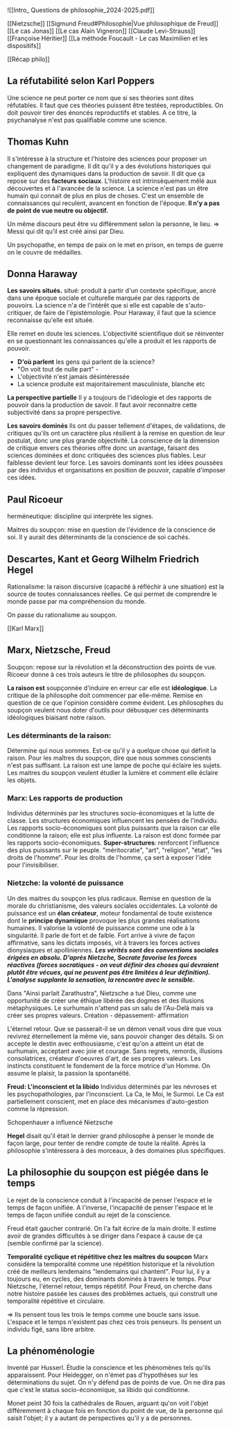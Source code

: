 ![[Intro_ Questions de philosophie_2024-2025.pdf]]

[[Nietzsche]]
[[Sigmund Freud#Philosophie|Vue philosophique de Freud]]
[[Le cas Jonas]]
[[Le cas Alain Vigneron]]
[[Claude Levi-Strauss]]
[[Françoise Héritier]]
[[La méthode Foucault - Le cas Maximilien et les dispositifs]]

[[Récap philo]]

## La réfutabilité selon Karl Poppers

Une science ne peut porter ce nom que si ses théories sont dites réfutables.
Il faut que ces théories puissent être testées, reproductibles. On doit pouvoir tirer des énoncés reproductifs et stables.
A ce titre, la psychanalyse n'est pas qualifiable comme une science.


## Thomas Kuhn

Il s'intéresse à la structure et l'histoire des sciences pour proposer un changement de paradigme.
Il dit qu'il y a des évolutions historiques qui expliquent des dynamiques dans la production de savoir. Il dit que ça repose sur des **facteurs sociaux**. L'histoire est intrinsèquement mêlé aux découvertes et à l'avancée de la science.
La science n'est pas un être humain qui connait de plus en plus de choses. 
C'est un ensemble de connaissances qui reculent, avancent en fonction de l'époque.
**Il n'y a pas de point de vue neutre ou objectif.**



Un même discours peut être vu différemment selon la personne, le lieu.
=> Messi qui dit qu'il est créé ainsi par Dieu.

Un psychopathe, en temps de paix on le met en prison, en temps de guerre on le couvre de médailles.


## Donna Haraway

**Les savoirs situés.**
situé: produit à partir d'un contexte spécifique, ancré dans une époque sociale et culturelle marquée par des rapports de pouvoirs. La science n'a de l'intérêt que si elle est capable de s'auto-critiquer, de faire de l'épistémologie. Pour Haraway, il faut que la science reconnaisse qu'elle est située.

Elle remet en doute les sciences. L'objectivité scientifique doit se réinventer en se questionnant les connaissances qu'elle a produit et les rapports de pouvoir. 
- **D'où parlent** les gens qui parlent de la science?
- "On voit tout de nulle part" - 
- L'objectivité n'est jamais désintéressée
- La science produite est majoritairement masculiniste, blanche etc

**La perspective partielle**
Il y a toujours de l'idéologie et des rapports de pouvoir dans la production de savoir. Il faut avoir reconnaitre cette subjectivité dans sa propre perspective.

**Les savoirs dominés**
Ils ont du passer tellement d'étapes, de validations, de critiques qu'ils ont un caractère plus résilient à la remise en question de leur postulat, donc une plus grande objectivité. La conscience de la dimension de critique envers ces théories offre donc un avantage, faisant des sciences dominées et donc critiquées des sciences plus fiables. Leur faiblesse devient leur force.
Les savoirs dominants sont les idées poussées par des individus et organisations en position de pouvoir, capable d'imposer ces idées.


## Paul Ricoeur

herméneutique: discipline qui interprète les signes.

Maitres du soupçon: mise en question de l'évidence de la conscience de soi.
Il y aurait des déterminants de la conscience de soi cachés.

## Descartes, Kant et Georg Wilhelm Friedrich Hegel
Rationalisme: la raison discursive (capacité à réfléchir à une situation) est la source de toutes connaissances réelles. Ce qui permet de comprendre le monde passe par ma compréhension du monde.



On passe du rationalisme au soupçon.

[[Karl Marx]]
## Marx, Nietzsche, Freud
Soupçon: repose sur la révolution et la déconstruction des points de vue.
Ricoeur donne à ces trois auteurs le titre de philosophes du soupçon.

**La raison est** soupçonnée d'induire en erreur car elle est **idéologique**. La critique de la philosophe doit commencer par elle-même.
Remise en question de ce que l'opinion considère comme évident.
Les philosophes du soupçon veulent nous doter d'outils pour débusquer ces déterminants idéologiques biaisant notre raison.

### **Les déterminants de la raison:** 
Détermine qui nous sommes. Est-ce qu'il y a quelque chose qui définit la raison. Pour les maîtres du soupçon, dire que nous sommes conscients n'est pas suffisant. La raison est une lampe de poche qui éclaire les sujets. Les maitres du soupçon veulent étudier la lumière et comment elle éclaire les objets.

### **Marx: Les rapports de production**
Individus déterminés par les structures socio-économiques et la lutte de classe. Les structures économiques influencent les pensées de l'individu. Les rapports socio-économiques sont plus puissants que la raison car elle conditionne la raison; elle est plus influente. La raison est donc formée par les rapports socio-économiques.
**Super-structures**: renforcent l'influence des plus puissants sur le peuple. "méritocratie", "art", "religion", "état", "les droits de l'homme".
Pour les droits de l'homme, ça sert à exposer l'idée pour l'invisibiliser.

### **Nietzche: la volonté de puissance**
Un des maitres du soupçon les plus radicaux. Remise en question de la morale du christianisme, des valeurs sociales occidentales.
La volonté de puissance est un **élan créateur**, moteur fondamental de toute existence dont le **principe dynamique** provoque les plus grandes réalisations humaines.
Il valorise la volonté de puissance comme une ode à la singularité. Il parle de fort et de faible. Fort arrive à vivre de façon affirmative, sans les dictats imposés, vit à travers les forces actives dionysiaques et apolliniennes.
***Les vérités sont des conventions sociales érigées en absolu. D'après Nietzche, Socrate favorise les forces réactives (forces socratiques - on veut définir des choses qui devraient plutôt être vécues, qui ne peuvent pas être limitées à leur définition).*** ***L'analyse supplante la sensation, la rencontre avec le sensible.***

Dans "Ainsi parlait Zarathustra", Nietzsche a tué Dieu, comme une opportunité de créer une éthique libérée des dogmes et des illusions métaphysiques. Le surhumain n'attend pas un salu de l'Au-Delà mais va créer ses propres valeurs. 
Création - dépassement- affirmation

L'éternel retour. 
Que se passerait-il se un démon venait vous dire que vous revivrez éternellement la même vie, sans pouvoir changer des détails.
Si on accepte le destin avec enthousiasme, c'est qu'on a atteint un état de surhumain, acceptant avec joie et courage. Sans regrets, remords, illusions consolatrices, créateur d'oeuvres d'art, de ses propres valeurs. Les instincts constituent le fondement de la force motrice d'un Homme. On assume le plaisir, la passion la spontanéité. 





**Freud: L'inconscient et la libido**
Individus déterminés par les névroses et les psychopathologies, par l'inconscient. La Ca, le Moi, le Surmoi. Le Ca est partiellement conscient, met en place des mécanismes d'auto-gestion comme la répression. 

Schopenhauer a influencé Nietzsche


**Hegel** disait qu'il était le dernier grand philosophe à penser le monde de façon large, pour tenter de rendre compte de toute la réalité. Après la philosophie s'intéressera à des morceaux, à des domaines plus spécifiques.


## La philosophie du soupçon est piégée dans le temps
Le rejet de la conscience conduit à l'incapacité de penser l'espace et le temps de façon unifiée. 
A l'inverse, l'incapacité de penser l'espace et le temps de façon unifiée conduit au rejet de la conscience.

Freud était gaucher contrarié. On l'a fait écrire de la main droite. Il estime avoir de grandes difficultés à se diriger dans l'espace à cause de ça (semble confirmé par la science).

**Temporalité cyclique et répétitive chez les maîtres du soupcon**
Marx considère la temporalité comme une répétition historique et la révolution créé de meilleurs lendemains "lendemains qui chantent". Pour lui, il y a toujours eu, en cycles, des dominants dominés à travers le temps.
Pour Nietzsche, l'éternel retour, temps répétitif.
Pour Freud, on cherche dans notre histoire passée les causes des problèmes actuels, qui construit une temporalité répétitive et circulaire.

=> Ils pensent tous les trois le temps comme une boucle sans issue. L'espace et le temps n'existent pas chez ces trois penseurs. Ils pensent un individu figé, sans libre arbitre.


## La phénoménologie
Inventé par Husserl.
Étudie la conscience et les phénomènes tels qu'ils apparaissent. 
Pour Heidegger,  on n'émet pas d'hypothèses sur les déterminations du sujet. On n'y défend pas de points de vue. On ne dira pas que c'est le status socio-économique, sa libido qui conditionne. 

Monet peint 30 fois la cathédrales de Rouen, arguant qu'on voit l'objet différemment à chaque fois en fonction du point de vue, de la personne qui saisit l'objet; il y a autant de perspectives qu'il y a de personnes.

